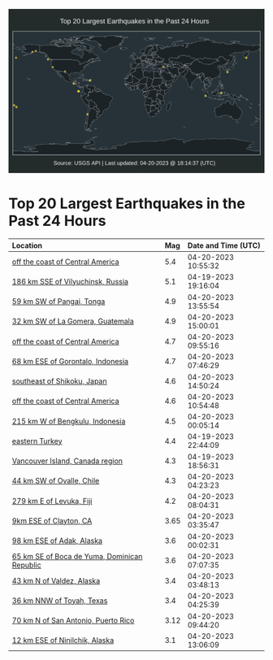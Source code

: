 ![Map](./map.png)

# Top 20 Largest Earthquakes in the Past 24 Hours

| Location | Mag | Date and Time (UTC) |
|:---|:---|:---|
| [off the coast of Central America](https://earthquake.usgs.gov/earthquakes/eventpage/us6000k5q8) | 5.4 | 04-20-2023 10:55:32 |
| [186 km SSE of Vilyuchinsk, Russia](https://earthquake.usgs.gov/earthquakes/eventpage/us6000k5ky) | 5.1 | 04-19-2023 19:16:04 |
| [59 km SW of Pangai, Tonga](https://earthquake.usgs.gov/earthquakes/eventpage/us6000k5se) | 4.9 | 04-20-2023 13:55:54 |
| [32 km SW of La Gomera, Guatemala](https://earthquake.usgs.gov/earthquakes/eventpage/us6000k5ss) | 4.9 | 04-20-2023 15:00:01 |
| [off the coast of Central America](https://earthquake.usgs.gov/earthquakes/eventpage/us6000k5py) | 4.7 | 04-20-2023 09:55:16 |
| [68 km ESE of Gorontalo, Indonesia](https://earthquake.usgs.gov/earthquakes/eventpage/us6000k5pb) | 4.7 | 04-20-2023 07:46:29 |
| [southeast of Shikoku, Japan](https://earthquake.usgs.gov/earthquakes/eventpage/us6000k5sn) | 4.6 | 04-20-2023 14:50:24 |
| [off the coast of Central America](https://earthquake.usgs.gov/earthquakes/eventpage/us6000k5q9) | 4.6 | 04-20-2023 10:54:48 |
| [215 km W of Bengkulu, Indonesia](https://earthquake.usgs.gov/earthquakes/eventpage/us6000k5mv) | 4.5 | 04-20-2023 00:05:14 |
| [eastern Turkey](https://earthquake.usgs.gov/earthquakes/eventpage/us6000k5mf) | 4.4 | 04-19-2023 22:44:09 |
| [Vancouver Island, Canada region](https://earthquake.usgs.gov/earthquakes/eventpage/us6000k5kt) | 4.3 | 04-19-2023 18:56:31 |
| [44 km SW of Ovalle, Chile](https://earthquake.usgs.gov/earthquakes/eventpage/us6000k5nl) | 4.3 | 04-20-2023 04:23:23 |
| [279 km E of Levuka, Fiji](https://earthquake.usgs.gov/earthquakes/eventpage/us6000k5pi) | 4.2 | 04-20-2023 08:04:31 |
| [9km ESE of Clayton, CA](https://earthquake.usgs.gov/earthquakes/eventpage/nc73875700) | 3.65 | 04-20-2023 03:35:47 |
| [98 km ESE of Adak, Alaska](https://earthquake.usgs.gov/earthquakes/eventpage/us6000k5mt) | 3.6 | 04-20-2023 00:02:31 |
| [65 km SE of Boca de Yuma, Dominican Republic](https://earthquake.usgs.gov/earthquakes/eventpage/pr2023110001) | 3.6 | 04-20-2023 07:07:35 |
| [43 km N of Valdez, Alaska](https://earthquake.usgs.gov/earthquakes/eventpage/ak02351z6sho) | 3.4 | 04-20-2023 03:48:13 |
| [36 km NNW of Toyah, Texas](https://earthquake.usgs.gov/earthquakes/eventpage/tx2023hrmq) | 3.4 | 04-20-2023 04:25:39 |
| [70 km N of San Antonio, Puerto Rico](https://earthquake.usgs.gov/earthquakes/eventpage/pr71405958) | 3.12 | 04-20-2023 09:44:20 |
| [12 km ESE of Ninilchik, Alaska](https://earthquake.usgs.gov/earthquakes/eventpage/ak023524w43g) | 3.1 | 04-20-2023 13:06:09 |
